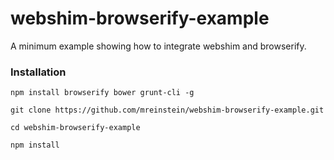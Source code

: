 # webshim-browserify-example

A minimum example showing how to integrate webshim and browserify.


### Installation

```
npm install browserify bower grunt-cli -g

git clone https://github.com/mreinstein/webshim-browserify-example.git

cd webshim-browserify-example

npm install

```

